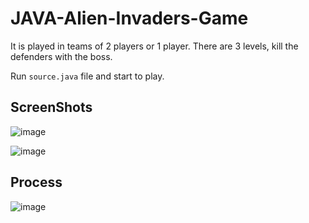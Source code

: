 # JAVA-Alien-Invaders-Game
It is played in teams of 2 players or 1 player. There are 3 levels, kill the defenders with the boss.

Run `source.java` file and start to play.

## ScreenShots

![image](https://user-images.githubusercontent.com/54783062/162966090-d3ab14e5-34fd-49e5-ad94-5f6a2be23e4b.png)

![image](https://user-images.githubusercontent.com/54783062/162967334-6c0b2f9e-4b56-4050-8309-ec956e0f8756.png)

## Process

![image](https://user-images.githubusercontent.com/54783062/162966853-903991b8-b88a-489d-8f13-dc33f9e366c1.png)
